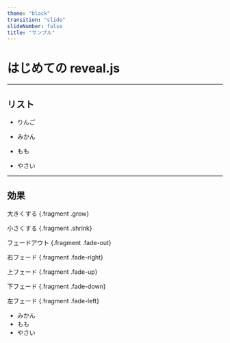 ```yaml
---
theme: "black"
transition: "slide"
slideNumber: false
title: "サンプル"
---
```


# はじめての reveal.js

---

## リスト

* りんご

* みかん
* もも
* やさい

---

## 効果

大きくする {.fragment .grow}

小さくする {.fragment .shrink}

フェードアウト {.fragment .fade-out}

右フェード {.fragment .fade-right}

上フェード {.fragment .fade-up}

下フェード {.fragment .fade-down}

左フェード {.fragment .fade-left}

* みかん
* もも
* やさい